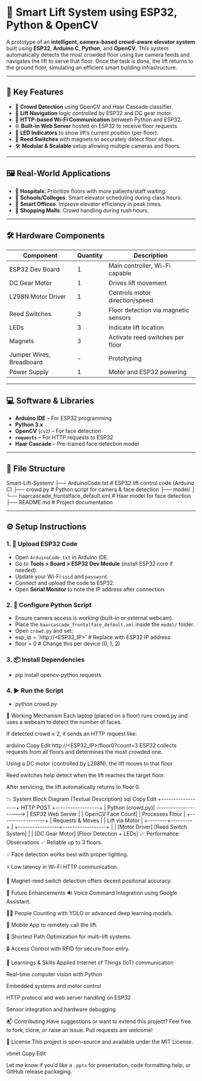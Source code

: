 # 🚀 Smart Lift System using ESP32, Python & OpenCV

A prototype of an **intelligent, camera-based crowd-aware elevator system** built using **ESP32**, **Arduino C**, **Python**, and **OpenCV**. This system automatically detects the most crowded floor using live camera feeds and navigates the lift to serve that floor. Once the task is done, the lift returns to the ground floor, simulating an efficient smart building infrastructure.

---

## 📌 Key Features

- 🧠 **Crowd Detection** using OpenCV and Haar Cascade classifier.
- 🔁 **Lift Navigation** logic controlled by ESP32 and DC gear motor.
- 📡 **HTTP-based Wi-Fi Communication** between Python and ESP32.
- 🌐 **Built-in Web Server** hosted on ESP32 to receive floor requests.
- 🔦 **LED Indicators** to show lift’s current position (per floor).
- 🧲 **Reed Switches** with magnets to accurately detect floor stops.
- 🛠️ **Modular & Scalable** setup allowing multiple cameras and floors.

---

## 🖼️ Real-World Applications

- 🏥 **Hospitals**: Prioritize floors with more patients/staff waiting.
- 🏫 **Schools/Colleges**: Smart elevator scheduling during class hours.
- 🏢 **Smart Offices**: Improve elevator efficiency in peak times.
- 🏬 **Shopping Malls**: Crowd handling during rush hours.

---

## 🛠️ Hardware Components

| Component              | Quantity | Description                            |
|------------------------|----------|----------------------------------------|
| ESP32 Dev Board        | 1        | Main controller, Wi-Fi capable         |
| DC Gear Motor          | 1        | Drives lift movement                   |
| L298N Motor Driver     | 1        | Controls motor direction/speed         |
| Reed Switches          | 3        | Floor detection via magnetic sensors   |
| LEDs                   | 3        | Indicate lift location                 |
| Magnets                | 3        | Activate reed switches per floor       |
| Jumper Wires, Breadboard | -      | Prototyping                            |
| Power Supply           | 1        | Motor and ESP32 powering               |

---

## 💻 Software & Libraries

- **Arduino IDE** – For ESP32 programming
- **Python 3.x**
- **OpenCV** (`cv2`) – For face detection
- **`requests`** – For HTTP requests to ESP32
- **Haar Cascade** – Pre-trained face detection model

---

## 📁 File Structure

Smart-Lift-System/
├── ArduinoCode.txt # ESP32 lift control code (Arduino C)
├── crowd.py # Python script for camera & face detection
├── model/
│ └── haarcascade_frontalface_default.xml # Haar model for face detection
├── README.md # Project documentation


---

## ⚙️ Setup Instructions

### 1. 🔌 Upload ESP32 Code

- Open `ArduinoCode.txt` in Arduino IDE.
- Go to **Tools > Board > ESP32 Dev Module** (install ESP32 core if needed).
- Update your Wi-Fi `ssid` and `password`.
- Connect and upload the code to ESP32.
- Open **Serial Monitor** to note the IP address after connection.

### 2. 🧠 Configure Python Script

- Ensure camera access is working (built-in or external webcam).
- Place the `haarcascade_frontalface_default.xml` inside the `model/` folder.
- Open `crowd.py` and set:
- esp_ip = 'http://<ESP32_IP>'  # Replace with ESP32 IP address
- floor = 0  # Change this per device (0, 1, 2)

### 3. 📦 Install Dependencies

- pip install opencv-python requests

### 4. ▶️ Run the Script

- python crowd.py

🔄 Working Mechanism
Each laptop (placed on a floor) runs crowd.py and uses a webcam to detect the number of faces.

If detected crowd ≥ 2, it sends an HTTP request like:

arduino
Copy
Edit
http://<ESP32_IP>/floor0?count=3
ESP32 collects requests from all floors and determines the most crowded one.

Using a DC motor (controlled by L298N), the lift moves to that floor.

Reed switches help detect when the lift reaches the target floor.

After servicing, the lift automatically returns to floor 0.

📉 System Block Diagram (Textual Description)
sql
Copy
Edit
+------------------+        HTTP POST         +------------------+
| Python (crowd.py)|  --------------------->  | ESP32 Web Server |
| OpenCV Face Count|                          | Processes Floor   |
+------------------+                          | Requests & Moves |
                                              | Lift via Motor   |
                                              +--------+---------+
                                                       |
                                     +-----------------+------------------+
                                     |                                    |
                               [Motor Driver]                   [Reed Switch System]
                                     |                                    |
                             [DC Gear Motor]                    [Floor Detection + LEDs]
📈 Performance Observations
✅ Reliable up to 3 floors.

💡 Face detection works best with proper lighting.

⚡ Low latency in Wi-Fi HTTP communication.

🧲 Magnet-reed switch detection offers decent positional accuracy.

🌱 Future Enhancements
🔊 Voice Command Integration using Google Assistant.

🧍‍♂️ People Counting with YOLO or advanced deep learning models.

📲 Mobile App to remotely call the lift.

🧭 Shortest Path Optimization for multi-lift systems.

🔒 Access Control with RFID for secure floor entry.

🧠 Learnings & Skills Applied
Internet of Things (IoT) communication

Real-time computer vision with Python

Embedded systems and motor control

HTTP protocol and web server handling on ESP32

Sensor integration and hardware debugging

📬 Contributing
Have suggestions or want to extend this project?
Feel free to fork, clone, or raise an issue.
Pull requests are welcome!

📄 License
This project is open-source and available under the MIT License.

vbnet
Copy
Edit

Let me know if you’d like a `.pptx` for presentation, code formatting help, or GitHub release packaging.
